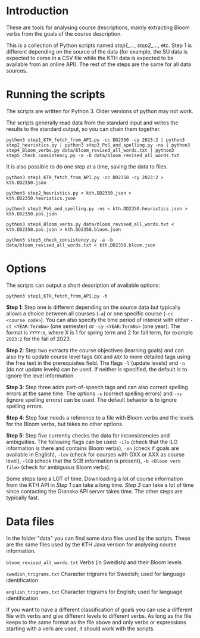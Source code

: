 # Introduction

These are tools for analysing course descriptions, mainly extracting
Bloom verbs from the goals of the course description.

This is a collection of Python scripts named *step1_...*, *step2_...*,
etc. Step 1 is different depending on the source of the data (for
example, the SU data is expected to come in a CSV file while the KTH
data is expected to be available from an online API). The rest of the
steps are the same for all data sources.

# Running the scripts

The scripts are written for Python 3. Older versions of python may not work.

The scripts generally read data from the standard input and writes the
results to the standard output, so you can chain them together.

```python3 step1_KTH_fetch_from_API.py -cc DD2350 -cy 2023:2 | python3 step2_heuristics.py | python3 step3_PoS_and_spelling.py -ns | python3 step4_Bloom_verbs.py data/bloom_revised_all_words.txt | python3 step5_check_consistency.py -a -b data/bloom_revised_all_words.txt```

It is also possible to do one step at a time, saving the data to files.

```python3 step1_KTH_fetch_from_API.py -cc DD2350 -cy 2023:2 > kth.DD2350.json```

```python3 step2_heuristics.py < kth.DD2350.json > kth.DD2350.heuristics.json```

```python3 step3_PoS_and_spelling.py -ns < kth.DD2350.heuristics.json > kth.DD2350.pos.json```

```python3 step4_Bloom_verbs.py data/bloom_revised_all_words.txt < kth.DD2350.pos.json > kth.DD2350.bloom.json```

```python3 step5_check_consistency.py -a -b data/bloom_revised_all_words.txt < kth.DD2350.bloom.json```

# Options

The scripts can output a short description of available options:

```python3 step1_KTH_fetch_from_API.py -h```


**Step 1**: Step one is different depending on the source data but
  typically allows a choice between all courses (`-a`) or one specific
  course (`-cc <course code>`). You can also specify the time period
  of interest with either `-ct <YEAR:TermNo>` (one semester) or `-cy
  <YEAR:TermNo>` (one year). The format is `YYYY:X`, where X is 1 for
  spring term and 2 for fall term, for example `2023:2` for the fall
  of 2023.

**Step 2**: Step two extracts the course objectives (learning goals)
  and can also try to update course level tags `GXX` and `AXX` to more
  detailed tags using the free text in the prerequisites field. The
  flags `-l` (update levels) and `-n` (do not update levels) can be
  used. If neither is specified, the default is to ignore the level
  information.

**Step 3**: Step three adds part-of-speech tags and can also correct
  spelling errors at the same time. The options `-s` (correct spelling
  errors) and `-ns` (ignore spelling errors) can be used. The default
  behavior is to ignore spelling errors.

**Step 4**: Step four needs a reference to a file with Bloom verbs and
  the levels for the Bloom verbs, but takes no other options.

**Step 5**: Step five currently checks the data for inconsistencies
  and ambiguities. The following flags can be used: `-ilo` (check that
  the ILO information is there and contains Bloom verbs), `-en` (check
  if goals are available in English), `-lev` (check for courses with
  GXX or AXX as course level), `-SCB` (check that the SCB information
  is present), `-b <Bloom verb file>` (check for ambiguous Bloom
  verbs).

Some steps take a LOT of time. Downloading a lot of course information
from the KTH API in *Step 1* can take a long time. *Step 3* can take a
lot of time since contacting the Granska API server takes time. The
other steps are typically fast.

# Data files

In the folder "data" you can find some data files used by the
scripts. These are the same files used by the KTH Java version for
analysing course information.

`bloom_revised_all_words.txt`  Verbs (in Swedish) and their Bloom levels

`swedish_trigrams.txt`         Character trigrams for Swedish; used for language identification

`english_trigrams.txt`         Character trigrams for English; used for language identification

If you want to have a different classification of goals you can use a
different file with verbs and give different levels to different
verbs. As long as the file keeps to the same format as the file above
and only verbs or expressions starting with a verb are used, it should
work with the scripts.